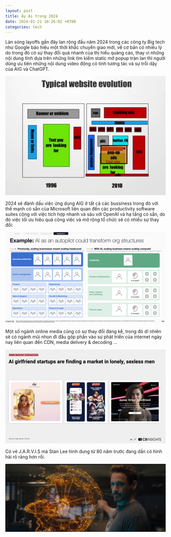 ```yaml
---
layout: post
title: Ây Ai trong 2024 
date: 2024-01-21 10:26:02 +0700
categories: tech
---
```


Làn sóng layoffs gần đây lan rộng đầu năm 2024 trong các công ty Big tech như Google báo hiệu một thời khắc chuyển giao mới, về cơ bản có nhiều lý do trong đó có sự thay đổi quá nhanh của thị hiếu quảng cáo, thay vì những nội dung tĩnh dựa trên những link tìm kiếm static mở popup tràn lan thì người dùng ưu tiên những nội dung video động có tính tương tác và sự trỗi dậy của AIG và ChatGPT.

<img src="https://raw.githubusercontent.com/vdchuyen/chuyen-vn/master/img/ads.webp" />

2024 sẽ đánh dấu việc ứng dụng AIG ở tất cả các bussiness trong đó với thế mạnh có sẵn của Microsoft liên quan đến các productivity software suites cộng với việc tích hợp nhanh và sâu với OpenAI và hạ tầng có sẵn, do đó việc tối ưu hiệu quả công việc và mở rộng tổ chức sẽ có nhiều sự thay đổi:

<img src="https://raw.githubusercontent.com/vdchuyen/chuyen-vn/master/img/coatue-org.png" />

Một số ngành online media cũng có sự thay đổi đáng kể, trong đó dĩ nhiên sẽ có ngành mũi nhọn đi đầu góp phần vào sự phát triển của internet ngày nay liên quan đến CDN, media delivery & decoding ...

<img src="https://raw.githubusercontent.com/vdchuyen/chuyen-vn/master/img/aigf.png" />

Có vẻ J.A.R.V.I.S mà Stan Lee hình dung từ 80 năm trước đang dần có hình hài rõ ràng hơn rồi. 

<img src="https://raw.githubusercontent.com/vdchuyen/chuyen-vn/master/img/jarvis.jpeg" />
